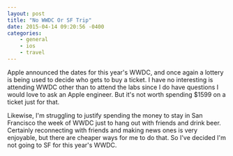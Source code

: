```yaml
---
layout: post
title: "No WWDC Or SF Trip"
date: 2015-04-14 09:20:56 -0400
categories: 
    - general
    - ios
    - travel
---
```

Apple announced the dates for this year's WWDC, and once again a lottery is being used to decide who gets to buy a ticket. I have no interesting is attending WWDC other than to attend the labs since I do have questions I would love to ask an Apple engineer. But it's not worth spending $1599 on a ticket just for that. 

Likewise, I'm struggling to justify spending the money to stay in San Francisco the week of WWDC just to hang out with friends and drink beer. Certainly reconnecting with friends and making news ones is very enjoyable, but there are cheaper ways for me to do that. So I've decided I'm not going to SF for this year's WWDC. 